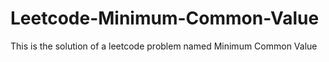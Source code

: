 # Leetcode-Minimum-Common-Value
This is the solution of a leetcode problem named Minimum Common Value
